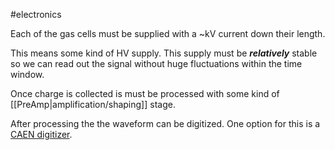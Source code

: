 #electronics

Each of the gas cells must be supplied with a ~kV current down their length.

This means some kind of HV supply. This supply must be _**relatively**_ stable so we can  read out the signal without huge fluctuations within the time window.

Once charge is collected is must be processed with some kind of [[PreAmp|amplification/shaping]] stage.

After processing the the waveform can be digitized. One option for this is a [CAEN digitizer](https://www.caen.it/sections/digitizer-families/). 


